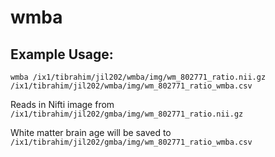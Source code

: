 # wmba
## Example Usage:
```
wmba /ix1/tibrahim/jil202/wmba/img/wm_802771_ratio.nii.gz /ix1/tibrahim/jil202/wmba/img/wm_802771_ratio_wmba.csv
```
Reads in Nifti image from ``` /ix1/tibrahim/jil202/gmba/img/wm_802771_ratio.nii.gz ``` 

White matter brain age will be saved to ``` /ix1/tibrahim/jil202/gmba/img/wm_802771_ratio_wmba.csv ```
